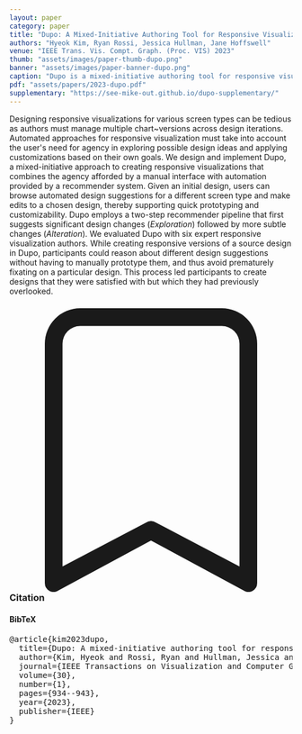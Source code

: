 ```yaml
---
layout: paper
category: paper
title: "Dupo: A Mixed-Initiative Authoring Tool for Responsive Visualization"
authors: "Hyeok Kim, Ryan Rossi, Jessica Hullman, Jane Hoffswell"
venue: "IEEE Trans. Vis. Compt. Graph. (Proc. VIS) 2023"
thumb: "assets/images/paper-thumb-dupo.png"
banner: "assets/images/paper-banner-dupo.png"
caption: "Dupo is a mixed-initiative authoring tool for responsive visualization. Using Dupo, a visualization author can make manual edits, such as directly repositioning annotations in the chart. They can explore design alternatives that are automatically generated for different screen types. Design suggestions for mobile screens include simple rescaling, axes transpose, encoding changes, and numbering annotations, for example."
pdf: "assets/papers/2023-dupo.pdf"
supplementary: "https://see-mike-out.github.io/dupo-supplementary/"
---
```


<!-- abstract -->

Designing responsive visualizations for various screen types can be tedious as authors must manage multiple chart~versions across design iterations. Automated approaches for responsive visualization must take into account the user's need for agency in exploring possible design ideas and applying customizations based on their own goals. We design and implement Dupo, a mixed-initiative approach to creating responsive visualizations that combines the agency afforded by a manual interface with automation provided by a recommender system. Given an initial design, users can browse automated design suggestions for a different screen type and make edits to a chosen design, thereby supporting quick prototyping and customizability. Dupo employs a two-step recommender pipeline that first suggests significant design changes (<i>Exploration</i>) followed by more subtle changes (<i>Alteration</i>). We evaluated Dupo with six expert responsive visualization authors. While creating responsive versions of a source design in Dupo, participants could reason about different design suggestions without having to manually prototype them, and thus avoid prematurely fixating on a particular design. This process led participants to create designs that they were satisfied with but which they had previously overlooked.

<h3><svg xmlns="http://www.w3.org/2000/svg" fill="currentColor" class="bi bi-bookmark" viewBox="0 0 16 16">
  <path d="M2 2a2 2 0 0 1 2-2h8a2 2 0 0 1 2 2v13.5a.5.5 0 0 1-.777.416L8 13.101l-5.223 2.815A.5.5 0 0 1 2 15.5V2zm2-1a1 1 0 0 0-1 1v12.566l4.723-2.482a.5.5 0 0 1 .554 0L13 14.566V2a1 1 0 0 0-1-1H4z"/>
</svg> Citation</h3>
<div class="bibtex">
<!-- bibtex -->
<h4>BibTeX</h4>
<pre>
@article{kim2023dupo,
  title={Dupo: A mixed-initiative authoring tool for responsive visualization},
  author={Kim, Hyeok and Rossi, Ryan and Hullman, Jessica and Hoffswell, Jane},
  journal={IEEE Transactions on Visualization and Computer Graphics},
  volume={30},
  number={1},
  pages={934--943},
  year={2023},
  publisher={IEEE}
}
</pre>
</div>
